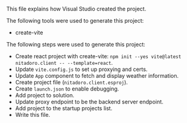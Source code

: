 This file explains how Visual Studio created the project.

The following tools were used to generate this project:
- create-vite

The following steps were used to generate this project:
- Create react project with create-vite: `npm init --yes vite@latest nitadoro.client -- --template=react`.
- Update `vite.config.js` to set up proxying and certs.
- Update `App` component to fetch and display weather information.
- Create project file (`nitadoro.client.esproj`).
- Create `launch.json` to enable debugging.
- Add project to solution.
- Update proxy endpoint to be the backend server endpoint.
- Add project to the startup projects list.
- Write this file.
